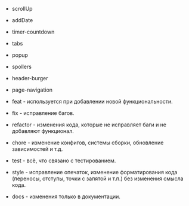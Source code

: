 - scrollUp
- addDate
- timer-countdown
- tabs
- popup
- spollers
- header-burger
- page-navigation



- feat - используется при добавлении новой функциональности.
- fix - исправление багов.
- refactor - изменения кода, которые не исправляет баги и не добавляют функционал.
- chore - изменение конфигов, системы сборки, обновление зависимостей и т.д.
- test - всё, что связано с тестированием.
- style - исправление опечаток, изменение форматирования кода (переносы, отступы, точки с запятой и т.п.) без изменения смысла кода.
- docs - изменения только в документации.